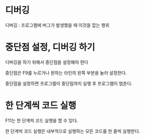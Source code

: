 # 디버깅

디버깅 : 프로그램에 버그가 발생했을 때 이것을 잡는 행위


# 중단점 설정, 디버깅 하기

디버깅을 하기 위해서 중단점을 설정해야 한다

중단점은 F9를 누르거나 원하는 라인의 왼쪽 부분을 눌러 설정한다. 

중단점을 설정하면 프로그램이 중단점까지 실행 후 프로그램이 멈춘다. 

# 한 단계씩 코드 실행

F11는 한 단계씩 코드 실행을 할 수 있다. 

한 단계씩 코드 실행은 내부적으로 실행하는 모든 코드를 한 줄씩 실행한다. 
